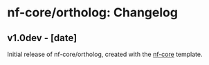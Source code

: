 # nf-core/ortholog: Changelog

## v1.0dev - [date]
Initial release of nf-core/ortholog, created with the [nf-core](http://nf-co.re/) template.
